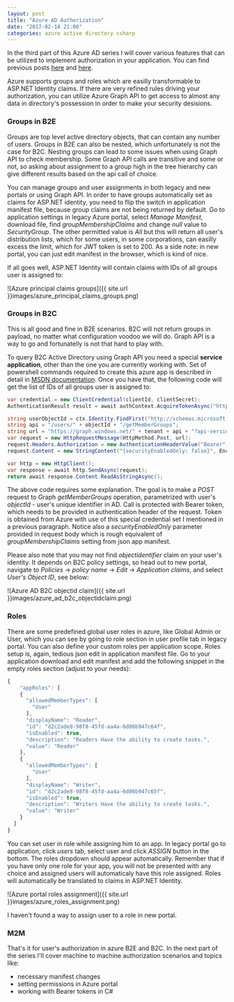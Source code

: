 ```yaml
---
layout: post
title: "Azure AD Authorization"
date: "2017-02-14 21:00"
categories: azure active directory csharp
---
```


In the third part of this Azure AD series I will cover various features that can be utilized to implement authorization in your application. You can find previous posts [here][part1] and [here][part2].

[part1]: http://benetkiewicz.github.io/blog/azure/active/directory/csharp/2016/12/30/azure-ad-authentication.html
[part2]: http://benetkiewicz.github.io/blog/azure/active/directory/csharp/2017/02/05/authentication-in-azure-ad-b2c.html

Azure supports groups and roles which are easilly transformable to ASP.NET Identity claims. If there are very refined rules driving your authorization, you can utilize Azure Graph API to get access to almost any data in directory's possession in order to make your security desisions.

### Groups in B2E

Groups are top level active directory objects, that can contain any number of users. Groups in B2E can also be nested, which unfortunately is not the case for B2C. Nesting groups can lead to some issues when using Graph API to check membership. Some Graph API calls are transitive and some or not, so asking about assignment to a group high in the tree hierarchy can give different results based on the api call of choice.

You can manage groups and user assignments in both legacy and new portals or using Graph API. In order to have groups automatically set as claims for ASP.NET identity, you need to flip the switch in application manifest file, because group claims are not being returned by default. Go to application settings in legacy Azure portal, select _Manage Manifest_, download file, find _groupMembershipClaims_ and change _null_ value to _SecurityGroup_. The other permitted value is _All_ but this will return all user's distribution lists, which for some users, in some corporations, can easilly excess the limit, which for JWT token is set to 200. As a side note: in new portal, you can just edit manifest in the browser, which is kind of nice.

If all goes well, ASP.NET Identity will contain claims with IDs of all groups user is assigned to:

![Azure principal claims groups]({{ site.url }}images/azure_principal_claims_groups.png)

### Groups in B2C

This is all good and fine in B2E scenarios. B2C will not return groups in payload, no matter what configuration voodoo we will do. Graph API is a way to go and fortunatelly is not that hard to play with.

To query B2C Active Directory using Graph API you need a special __service application__, other than the one you are currently working with. Set of powershell commands required to create this azure app is described in detail in [MSDN documentation][msdndoc]. Once you have that, the following code will get the list of IDs of all groups user is assigned to:

[msdndoc]: https://docs.microsoft.com/en-us/azure/active-directory-b2c/active-directory-b2c-devquickstarts-graph-dotnet#register-a-service-application-in-your-tenant

```csharp
var credential = new ClientCredential(clientId, clientSecret);
AuthenticationResult result = await authContext.AcquireTokenAsync("https://graph.windows.net/", credential);

string userObjectId = ctx.Identity.FindFirst("http://schemas.microsoft.com/identity/claims/objectidentifier").Value;
string api = "/users/" + objectId + "/getMemberGroups";
string url = "https://graph.windows.net/" + tenant + api + "?api-version=1.6";
var request = new HttpRequestMessage(HttpMethod.Post, url);
request.Headers.Authorization = new AuthenticationHeaderValue("Bearer", result.AccessToken);
request.Content = new StringContent("{securityEnabledOnly: false}", Encoding.UTF8, "application/json");

var http = new HttpClient();
var response = await http.SendAsync(request);
return await response.Content.ReadAsStringAsync();
```

The above code requires some explanation. The goal is to make a _POST_ request to Graph _getMemberGroups_ operation, parametrized with user's _objectId_ - user's unique identifier in AD. Call is protected with Bearer token, which needs to be provided in authentication header of the request. Token is obtained from Azure with use of this special credential set I mentioned in a previous paragraph. Notice also a _securityEnabledOnly_ parameter provided in request body which is rough equivalent of _groupMembershipClaims_ setting from json app manifest.

Please also note that you may not find _objectidentifier_ claim on your user's identity. It depends on B2C policy settings, so head out to new portal, navigate to _Policies_ -> _policy name_ -> _Edit_ -> _Application claims_, and select _User's Object ID_, see below:

![Azure AD B2C objectid claim]({{ site.url }}images/azure_ad_b2c_objectidclaim.png)

### Roles

There are some predefined global user roles in azure, like Global Admin or User, which you can see by going to role section in user profile tab in legacy portal. You can also define your custom roles per application scope. Roles setup is, again, tedious json edit in application manifest file. Go to your application download and edit manifest and add the following snippet in the empty roles section (adjust to your needs):

```javascript
{
    "appRoles": [
    {
      "allowedMemberTypes": [
        "User"
      ],
      "displayName": "Reader",
      "id": "d2c2ade8-98f8-45fd-aa4a-6d06b947c64f",
      "isEnabled": true,
      "description": "Readers Have the ability to create tasks.",
      "value": "Reader"
    },
    {
      "allowedMemberTypes": [
        "User"
      ],
      "displayName": "Writer",
      "id": "d2c2ade8-98f8-45fd-aa4a-6d06b947c65f",
      "isEnabled": true,
      "description": "Writers Have the ability to create tasks.",
      "value": "Writer"
    }
  ]
}
```

You can set user in role while assigning him to an app. In legacy portal go to application, click _users_ tab, select user and click _ASSIGN_ button in the bottom. The roles dropdown should appear automatically. Remember that if you have only one role for your app, you will not be presented with any choice and assigned users will automaticaly have this role assigned. Roles will automatically be translated to claims in ASP.NET Identity.

![Azure portal roles assignment]({{ site.url }}images/azure_roles_assignment.png)

I haven't found a way to assign user to a role in new portal.

### M2M

That's it for user's authorization in azure B2E and B2C. In the next part of the series I'll cover machine to machine authorization scenarios and topics like:

* necessary manifest changes
* setting permissions in Azure portal
* working with Bearer tokens in C#
